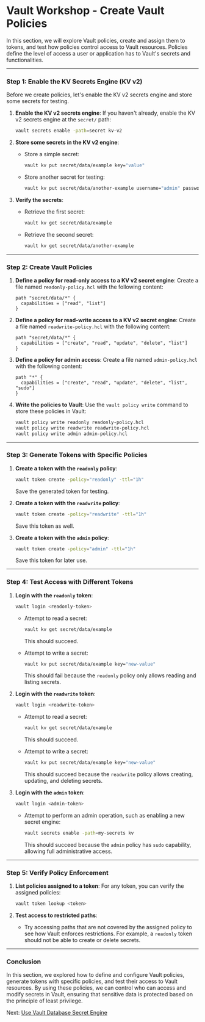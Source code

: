# Vault Workshop - Create Vault Policies

In this section, we will explore Vault policies, create and assign them to tokens, and test how policies control access to Vault resources. Policies define the level of access a user or application has to Vault's secrets and functionalities.

---

### **Step 1: Enable the KV Secrets Engine (KV v2)**

Before we create policies, let's enable the KV v2 secrets engine and store some secrets for testing.

1. **Enable the KV v2 secrets engine**:
   If you haven't already, enable the KV v2 secrets engine at the `secret/` path:
   ```bash
   vault secrets enable -path=secret kv-v2
   ```

2. **Store some secrets in the KV v2 engine**:
   - Store a simple secret:
     ```bash
     vault kv put secret/data/example key="value"
     ```
   
   - Store another secret for testing:
     ```bash
     vault kv put secret/data/another-example username="admin" password="pass123"
     ```

3. **Verify the secrets**:
   - Retrieve the first secret:
     ```bash
     vault kv get secret/data/example
     ```

   - Retrieve the second secret:
     ```bash
     vault kv get secret/data/another-example
     ```

---

### **Step 2: Create Vault Policies**

1. **Define a policy for read-only access to a KV v2 secret engine**:
   Create a file named `readonly-policy.hcl` with the following content:
   ```hcl
   path "secret/data/*" {
     capabilities = ["read", "list"]
   }
   ```

2. **Define a policy for read-write access to a KV v2 secret engine**:
   Create a file named `readwrite-policy.hcl` with the following content:
   ```hcl
   path "secret/data/*" {
     capabilities = ["create", "read", "update", "delete", "list"]
   }
   ```

3. **Define a policy for admin access**:
   Create a file named `admin-policy.hcl` with the following content:
   ```hcl
   path "*" {
     capabilities = ["create", "read", "update", "delete", "list", "sudo"]
   }
   ```

4. **Write the policies to Vault**:
   Use the `vault policy write` command to store these policies in Vault:
   ```bash
   vault policy write readonly readonly-policy.hcl
   vault policy write readwrite readwrite-policy.hcl
   vault policy write admin admin-policy.hcl
   ```

---

### **Step 3: Generate Tokens with Specific Policies**

1. **Create a token with the `readonly` policy**:
   ```bash
   vault token create -policy="readonly" -ttl="1h"
   ```
   Save the generated token for testing.

2. **Create a token with the `readwrite` policy**:
   ```bash
   vault token create -policy="readwrite" -ttl="1h"
   ```
   Save this token as well.

3. **Create a token with the `admin` policy**:
   ```bash
   vault token create -policy="admin" -ttl="1h"
   ```
   Save this token for later use.

---

### **Step 4: Test Access with Different Tokens**

1. **Login with the `readonly` token**:
   ```bash
   vault login <readonly-token>
   ```

   - Attempt to read a secret:
     ```bash
     vault kv get secret/data/example
     ```
     This should succeed.

   - Attempt to write a secret:
     ```bash
     vault kv put secret/data/example key="new-value"
     ```
     This should fail because the `readonly` policy only allows reading and listing secrets.

2. **Login with the `readwrite` token**:
   ```bash
   vault login <readwrite-token>
   ```

   - Attempt to read a secret:
     ```bash
     vault kv get secret/data/example
     ```
     This should succeed.

   - Attempt to write a secret:
     ```bash
     vault kv put secret/data/example key="new-value"
     ```
     This should succeed because the `readwrite` policy allows creating, updating, and deleting secrets.

3. **Login with the `admin` token**:
   ```bash
   vault login <admin-token>
   ```

   - Attempt to perform an admin operation, such as enabling a new secret engine:
     ```bash
     vault secrets enable -path=my-secrets kv
     ```
     This should succeed because the `admin` policy has `sudo` capability, allowing full administrative access.

---

### **Step 5: Verify Policy Enforcement**

1. **List policies assigned to a token**:
   For any token, you can verify the assigned policies:
   ```bash
   vault token lookup <token>
   ```

2. **Test access to restricted paths**:
   - Try accessing paths that are not covered by the assigned policy to see how Vault enforces restrictions. For example, a `readonly` token should not be able to create or delete secrets.

---

### **Conclusion**

In this section, we explored how to define and configure Vault policies, generate tokens with specific policies, and test their access to Vault resources. By using these policies, we can control who can access and modify secrets in Vault, ensuring that sensitive data is protected based on the principle of least privilege.

Next: [Use Vault Database Secret Engine](./05-vault-secrets-database.md)